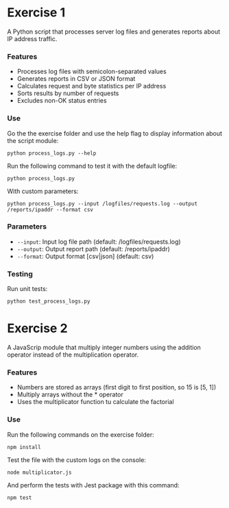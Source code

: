 # Exercise 1

A Python script that processes server log files and generates reports about IP address traffic.

### Features
+ Processes log files with semicolon-separated values
+ Generates reports in CSV or JSON format
+ Calculates request and byte statistics per IP address
+ Sorts results by number of requests
+ Excludes non-OK status entries

### Use
Go the the exercise folder and use the help flag to display information about the script module:
```
python process_logs.py --help
```
Run the following command to test it with the default logfile:
```
python process_logs.py
```
With custom parameters:
```
python process_logs.py --input /logfiles/requests.log --output /reports/ipaddr --format csv
```

### Parameters
- `--input`: Input log file path (default: /logfiles/requests.log)
- `--output`: Output report path (default: /reports/ipaddr)
- `--format`: Output format [csv|json] (default: csv)

### Testing
Run unit tests:
```
python test_process_logs.py
```

# Exercise 2
A JavaScrip module that multiply integer numbers using the addition operator instead of the multiplication operator.

### Features
+ Numbers are stored as arrays (first digit to first position, so 15 is [5, 1])
+ Multiply arrays without the * operator
+ Uses the multiplicator function tu calculate the factorial

### Use
Run the following commands on the exercise folder:
```
npm install
```
Test the file with the custom logs on the console:
```
node multiplicator.js
```
And perform the tests with Jest package with this command:
```
npm test
```

